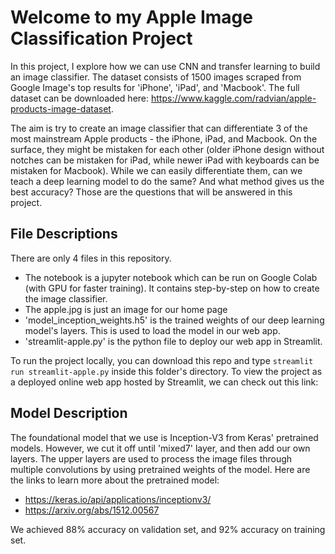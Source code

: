 # Welcome to my Apple Image Classification Project

In this project, I explore how we can use CNN and transfer learning to build an image classifier. The dataset consists of 1500 images scraped from Google Image's top results for 'iPhone', 'iPad', and 'Macbook'. The full dataset can be downloaded here: https://www.kaggle.com/radvian/apple-products-image-dataset.

The aim is try to create an image classifier that can differentiate 3 of the most mainstream Apple products - the iPhone, iPad, and Macbook. On the surface, they might be mistaken for each other (older iPhone design without notches can be mistaken for iPad, while newer iPad with keyboards can be mistaken for Macbook). While we can easily differentiate them, can we teach a deep learning model to do the same? And what method gives us the best accuracy? Those are the questions that will be answered in this project.

## File Descriptions

There are only 4 files in this repository. 
- The notebook is a jupyter notebook which can be run on Google Colab (with GPU for faster training). It contains step-by-step on how to create the image classifier. 
- The apple.jpg is just an image for our home page
- 'model_inception_weights.h5' is the trained weights of our deep learning model's layers. This is used to load the model in our web app.
- 'streamlit-apple.py' is the python file to deploy our web app in Streamlit.

To run the project locally, you can download this repo and type ```streamlit run streamlit-apple.py``` inside this folder's directory. 
To view the project as a deployed online web app hosted by Streamlit, we can check out this link:

## Model Description

The foundational model that we use is Inception-V3 from Keras' pretrained models. However, we cut it off until 'mixed7' layer, and then add our own layers. The upper layers are used to process the image files through multiple convolutions by using pretrained weights of the model. Here are the links to learn more about the pretrained model:
- https://keras.io/api/applications/inceptionv3/
- https://arxiv.org/abs/1512.00567

We achieved 88% accuracy on validation set, and 92% accuracy on training set.
